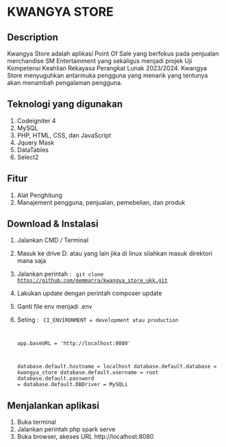 # KWANGYA STORE

## Description

Kwangya Store adalah aplikasi Point Of Sale yang berfokus pada penjualan merchandise SM Entertainment 
yang sekaligus menjadi projek Uji Kompetensi Keahlian Rekayasa Perangkat Lunak 2023/2024.
Kwangya Store menyuguhkan antarmuka pengguna yang menarik yang tentunya akan menambah pengalaman pengguna.

## Teknologi yang digunakan
1. Codeigniter 4
2. MySQL
3. PHP, HTML, CSS, dan JavaScript
4. Jquery Mask
5. DataTables
6. Select2

## Fitur
1. Alat Penghitung
2. Manajement pengguna, penjualan, pemebelian, dan produk

## Download & Instalasi
1. Jalankan CMD / Terminal
2. Masuk ke drive D: atau yang lain jika di linux silahkan masuk direktori mana saja
3. Jalankan perintah : 
    <code>
    git clone https://github.com/gemmarra/kwangya_store_ukk.git
    </code>
4. Lakukan update dengan perintah 
   composer update
5. Ganti file env menjadi .env
6. Seting :
   <code> 
   CI_ENVIRONMENT = development atau production
   
   app.baseURL = 'http://localhost:8080'

   database.default.hostname = localhost
   database.default.database = kwangya_store
   database.default.username = root
   database.default.password = 
   database.default.DBDriver = MySQLi
    </code>
    
## Menjalankan aplikasi
1. Buka terminal
2. Jalankan perintah
   php spark serve
3. Buka browser, akeses URL
   http://localhost:8080
   
